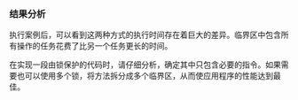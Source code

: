 ### 结果分析

执行案例后，可以看到这两种方式的执行时间存在着巨大的差异。临界区中包含所有操作的任务花费了比另一个任务更长的时间。

在实现一段由锁保护的代码时，请仔细分析，确定其中只包含必要的指令。如果需要也可以使用多个锁，将方法拆分成多个临界区，从而使应用程序的性能达到最佳。

